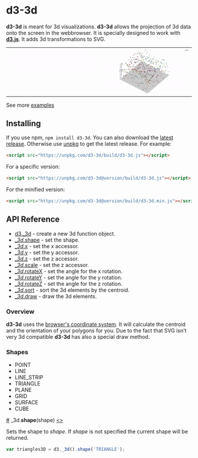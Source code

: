 # d3-3d
**d3-3d** is meant for 3d visualizations. **d3-3d** allows the projection of 3d data onto the screen in the webbrowser. It is specially designed to work with **[d3.js](https://d3js.org/)**. It adds 3d transformations to SVG.

<table>
    <tr>
        <td> <a target="_blank" href="https://bl.ocks.org/niekes/e920c03edd7950578b8a6cded8b5a1a5"> <img src="assets/surfaceplot.gif"> </a> </td>
        <td> <a target="_blank" href="https://bl.ocks.org/niekes/1c15016ae5b5f11508f92852057136b5"> <img src="assets/3d-scatterplot.gif"> </a> </td>
        <!-- <td> <a target="_blank" href="https://bl.ocks.org/niekes/1c15016ae5b5f11508f92852057136b5"> <img src="assets/3d-scatterplot.gif"> </a> </td> -->
    </tr>
</table>

See more <a href="https://bl.ocks.org/niekes" target="_blank">examples</a>
## Installing

If you use npm, `npm install d3-3d`. You can also download the [latest release](https://github.com/Niekes/d3-3d/releases). Otherwise use [unpkg](https://unpkg.com/d3-3d/) to get the latest release. For example:

```html
<script src="https://unpkg.com/d3-3d/build/d3-3d.js"></script>
```

For a specific version:
```html
<script src="https://unpkg.com/d3-3d@version/build/d3-3d.js"></script>
```

For the minified version:

```html
<script src="https://unpkg.com/d3-3d@version/build/d3-3d.min.js"></script>
```

## API Reference

* [d3._3d]() - create a new 3d function object.
* [*_3d*.shape](#shape) - set the shape.
* [*_3d*.x]() - set the x accessor.
* [*_3d*.y]() - set the y accessor.
* [*_3d*.z]() - set the z accessor.
* [*_3d*.scale]() - set the z accessor.
* [*_3d*.rotateX]() - set the angle for the x rotation.
* [*_3d*.rotateY]() - set the angle for the y rotation.
* [*_3d*.rotateZ]() - set the angle for the z rotation.
* [*_3d*.sort]() - sort the 3d elements by the centroid.
* [*_3d*.draw]() - draw the 3d elements.

### Overview
**d3-3d** uses the [browser's coordinate system](https://www.w3.org/TR/css-transforms-1/#transform-rendering). It will calculate the centroid and the orientation of your polygons for you. Due to the fact that SVG isn't very 3d compatible **d3-3d** has also a special draw method.

### Shapes
* POINT
* LINE
* LINE_STRIP
* TRIANGLE
* PLANE
* GRID
* SURFACE
* CUBE

<a name="shape" href="#shape">#</a> _3d.<b>shape</b>(shape) [<>](https://github.com/Niekes/d3-3d/blob/master/src/3d.js#L81 "Source")

Sets the shape to *shape*. If *shape* is not specified the current shape will be returned.
```js
var triangles3D = d3._3d().shape('TRIANGLE');
```
